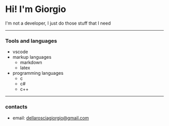 # Hi! I'm Giorgio

I'm not a developer, I just do those stuff that I need

---

### Tools and languages

+ vscode
+ markup languages
    + markdown
    + latex
+ programming languages
    + c
    + c#
    + c++

---

### contacts

+ email: [dellarosciagiorgio@gmail.com](mailto:dellarosciagiorgio@gmail.com)
